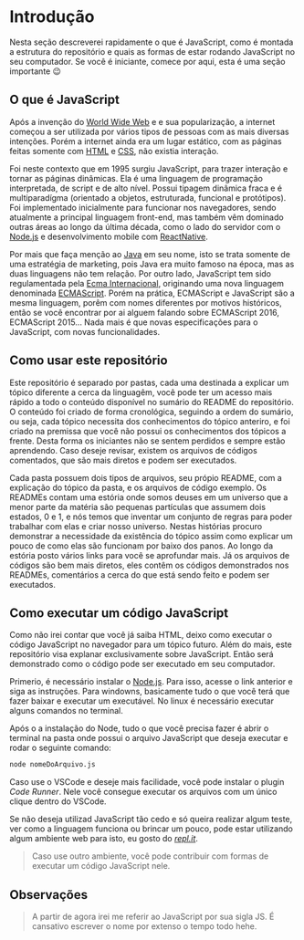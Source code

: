 # Introdução

Nesta seção descreverei rapidamente o que é JavaScript, como é montada a estrutura do repositório e quais as formas de estar rodando JavaScript no seu computador. Se você é iniciante, comece por aqui, esta é uma seção importante :wink:

## O que é JavaScript

Após a invenção do [World Wide Web](https://webfoundation.org/about/vision/history-of-the-web/?gclid=Cj0KCQjw7Nj5BRCZARIsABwxDKLr6aDFzY-jvRgXLV3VegeCy5Q4_CO9RnAcBgxrrQziAxEyOyxZbbAaAsVMEALw_wcB) e e sua popularização, a internet começou a ser utilizada por vários tipos de pessoas com as mais diversas intenções. Porém a internet ainda era um lugar estático, com as páginas feitas somente com [HTML](https://developer.mozilla.org/pt-BR/docs/Web/HTML) e [CSS](https://developer.mozilla.org/pt-BR/docs/Web/CSS), não existia interação.

Foi neste contexto que em 1995 surgiu JavaScript, para trazer interação e tornar as páginas dinâmicas. Ela é uma linguagem de programação interpretada, de script e de alto nível. Possui tipagem dinâmica fraca e é multiparadígma (orientado a objetos, estruturada, funcional e  protótipos). Foi implementado inicialmente para funcionar nos navegadores, sendo atualmente a principal linguagem front-end, mas também vêm dominado outras áreas ao longo da última década, como o lado do servidor com o [Node.js](https://nodejs.org/en/) e desenvolvimento mobile com [ReactNative](https://reactnative.dev/).

Por mais que faça menção ao [Java](https://www.java.com/pt_BR/about/whatis_java.jsp?bucket_value=desktop-chrome84-linux&in_query=no) em seu nome, isto se trata somente de uma estratégia de marketing, pois Java era muito famoso na época, mas as duas linguagens não tem relação. Por outro lado, JavaScript tem sido regulamentada pela [Ecma Internacional](https://www.ecma-international.org/), originando uma nova linguagem denominada [ECMAScript](https://www.ecma-international.org/ecma-262/7.0/#). Porém na prática, ECMAScript e JavaScript são a mesma linguagem, porêm com nomes diferentes por motivos históricos, então se você encontrar por ai alguem falando sobre ECMAScript 2016, ECMAScript 2015... Nada mais é que novas especificações para o JavaScript, com novas funcionalidades.

## Como usar este repositório

Este repositório é separado por pastas, cada uma destinada a explicar um tópico diferente a cerca da linguagêm, você pode ter um acesso mais rápido a todo o conteúdo disponível no sumário do README do repositório. O conteúdo foi criado de forma cronológica, seguindo a ordem do sumário, ou seja, cada tópico necessita dos conhecimentos do tópico anteriro, e foi criado na premissa que você não possui os conhecimentos dos tópicos a frente. Desta forma os iniciantes não se sentem perdidos e sempre estão aprendendo. Caso deseje revisar, existem os arquivos de códigos comentados, que são mais diretos e podem ser executados.

Cada pasta possuem dois tipos de arquivos, seu própio README, com a explicação do tópico da pasta, e os arquivos de código exemplo. Os READMEs contam uma estória onde somos deuses em um universo que a menor parte da matéria são pequenas partículas que assumem dois estados, 0 e 1, e nós temos que inventar um conjunto de regras para poder trabalhar com elas e criar nosso universo. Nestas histórias procuro demonstrar a necessidade da existência do tópico assim como explicar um pouco de como elas são funcionam por baixo dos panos. Ao longo da estória posto vários links para você se aprofundar mais. Já os arquivos de códigos são bem mais diretos, eles contêm os códigos demonstrados nos READMEs, comentários a cerca do que está sendo feito e podem ser executados.

## Como executar um código JavaScript

Como não irei contar que você já saiba HTML, deixo como executar o código JavaScript no navegador para um tópico futuro. Além do mais, este repositório visa explanar exclusivamente sobre JavaScript. Então será demonstrado como o código pode ser executado em seu computador.

Primerio, é necessário instalar o [Node.js](https://nodejs.org/en/). Para isso, acesse o link anterior e siga as instruções. Para windowns, basicamente tudo o que você terá que fazer baixar e executar um executável. No linux é necessário executar alguns comandos no terminal.

Após o a instalação do Node, tudo o que você precisa fazer é abrir o terminal na pasta onde possui o arquivo JavaScript que deseja executar e rodar o seguinte comando:

``` bash
node nomeDoArquivo.js
```

Caso use o VSCode e deseje mais facilidade, você pode instalar o plugin *Code Runner*. Nele você consegue executar os arquivos com um único clique dentro do VSCode.

Se não deseja utilizad JavaScript tão cedo e só queira realizar algum teste, ver como a linguagem funciona ou brincar um pouco, pode estar utilizando algum ambiente web para isto, eu gosto do *[repl.it](https://repl.it/)*.

> Caso use outro ambiente, você pode contribuir com formas de executar um código JavaScript nele.

## Observações

> A partir de agora irei me referir ao JavaScript por sua sigla JS. É cansativo escrever o nome por extenso o tempo todo hehe.